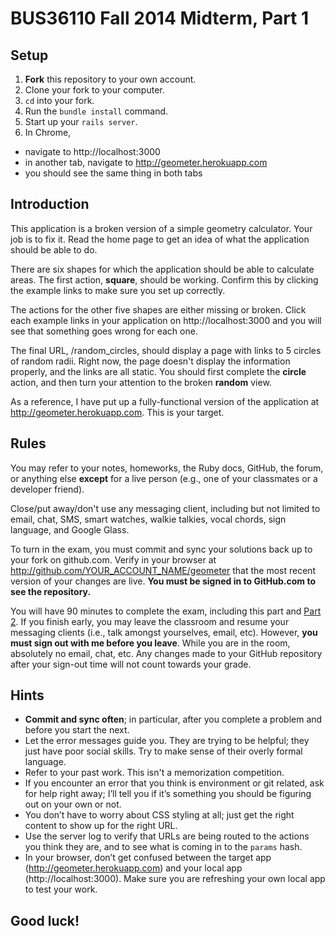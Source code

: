 # BUS36110 Fall 2014 Midterm, Part 1

## Setup

 1. **Fork** this repository to your own account.
 1. Clone your fork to your computer.
 1. `cd` into your fork.
 1. Run the `bundle install` command.
 1. Start up your `rails server`.
 1. In Chrome,
  - navigate to http://localhost:3000
  - in another tab, navigate to http://geometer.herokuapp.com
  - you should see the same thing in both tabs

## Introduction

This application is a broken version of a simple geometry calculator. Your job is to fix it. Read the home page to get an idea of what the application should be able to do.

There are six shapes for which the application should be able to calculate areas. The first action, **square**, should be working. Confirm this by clicking the example links to make sure you set up correctly.

The actions for the other five shapes are either missing or broken. Click each example links in your application on http://localhost:3000 and you will see that something goes wrong for each one.

The final URL, /random_circles, should display a page with links to 5 circles of random radii. Right now, the page doesn't display the information properly, and the links are all static. You should first complete the **circle** action, and then turn your attention to the broken **random** view.

As a reference, I have put up a fully-functional version of the application at http://geometer.herokuapp.com. This is your target.


## Rules

You may refer to your notes, homeworks, the Ruby docs, GitHub, the forum, or anything else **except** for a live person (e.g., one of your classmates or a developer friend).

Close/put away/don't use any messaging client, including but not limited to email, chat, SMS, smart watches, walkie talkies, vocal chords, sign language, and Google Glass.

To turn in the exam, you must commit and sync your solutions back up to your fork on github.com. Verify in your browser at http://github.com/YOUR_ACCOUNT_NAME/geometer that the most recent version of your changes are live. **You must be signed in to GitHub.com to see the repository.**

You will have 90 minutes to complete the exam, including this part and [Part 2](https://github.com/bus36110/best_of_everything). If you finish early, you may leave the classroom and resume your messaging clients (i.e., talk amongst yourselves, email, etc). However, **you must sign out with me before you leave**. While you are in the room, absolutely no email, chat, etc. Any changes made to your GitHub repository after your sign-out time will not count towards your grade.

## Hints

 - **Commit and sync often**; in particular, after you complete a problem and before you start the next.
 - Let the error messages guide you. They are trying to be helpful; they just have poor social skills. Try to make sense of their overly formal language.
 - Refer to your past work. This isn't a memorization competition.
 - If you encounter an error that you think is environment or git related, ask for help right away; I’ll tell you if it’s something you should be figuring out on your own or not.
 - You don’t have to worry about CSS styling at all; just get the right content to show up for the right URL.
 - Use the server log to verify that URLs are being routed to the actions you think they are, and to see what is coming in to the `params` hash.
 - In your browser, don’t get confused between the target app (http://geometer.herokuapp.com) and your local app (http://localhost:3000). Make sure you are refreshing your own local app to test your work.

## Good luck!
